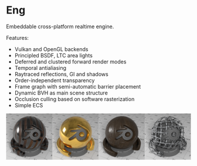 # Eng

Embeddable cross-platform realtime engine.

Features:
- Vulkan and OpenGL backends
- Principled BSDF, LTC area lights
- Deferred and clustered forward render modes
- Temporal antialiasing
- Raytraced reflections, GI and shadows
- Order-independent transparency
- Frame graph with semi-automatic barrier placement
- Dynamic BVH as main scene structure
- Occlusion culling based on software rasterization
- Simple ECS

![](images/pbr.png)
